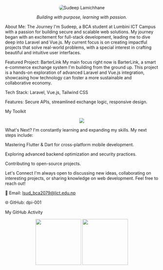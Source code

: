 <div align="center">
<img src="https://placehold.co/400x150/0e75b6/FFFFFF?text=Developer+-+Sudeep+Lamichhane" alt="Sudeep Lamichhane" style="border-radius:12px;"/>
<p align="center"><i>Building with purpose, learning with passion.</i></p>
</div>

About Me: The Journey
I'm Sudeep, a BCA student at Lumbini ICT Campus with a passion for building secure and scalable web solutions. My journey began with an excitement for full-stack development, leading me to dive deep into Laravel and Vue.js. My current focus is on creating impactful projects that solve real-world problems, with a special interest in crafting beautiful and intuitive user interfaces.

Featured Project: BarterLink
My main focus right now is BarterLink, a smart e-commerce exchange system I'm building from the ground up. This project is a hands-on exploration of advanced Laravel and Vue.js integration, showcasing how technology can foster a more sustainable and collaborative economy.

Tech Stack: Laravel, Vue.js, Tailwind CSS

Features: Secure APIs, streamlined exchange logic, responsive design.

My Toolkit
<div align="center">
<img src="https://skillicons.dev/icons?i=html,css,js,php,laravel,vue,react,nodejs,tailwind,mysql,git,github,linux,dart,flutter" />
</div>

What's Next?
I'm constantly learning and expanding my skills. My next steps include:

Mastering Flutter & Dart for cross-platform mobile development.

Exploring advanced backend optimization and security practices.

Contributing to open-source projects.

Let's Connect
I'm always open to discussing new ideas, collaborating on interesting projects, or sharing knowledge on web development. Feel free to reach out!

📧 Email: lsud_bca2079@lict.edu.np

🌐 GitHub: dpi-001

My GitHub Activity
<p align="center">
<img src="https://github-readme-stats.vercel.app/api?username=dpi-001&show_icons=true&theme=tokyonight&hide_border=true" height="150"/>
<img src="https://github-readme-streak-stats.herokuapp.com/?user=dpi-001&theme=tokyonight&hide_border=true" height="150"/>
</p>
